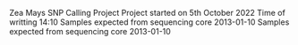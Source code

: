 Zea Mays SNP Calling Project
Project started on 5th October 2022
Time of writting 14:10
Samples expected from sequencing core 2013-01-10
Samples expected from sequencing core 2013-01-10
